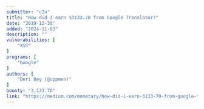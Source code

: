```yaml
---
submitter: "c2a"
title: "How did I earn $3133.70 from Google Translator?"
date: "2019-12-30"
added: "2024-11-03"
description: ""
vulnerabilities: [
    "XSS"
]
programs: [
    "Google"
]
authors: [
    "Beri Bey (@uppmen)"
]
bounty: "3,133.70"
link: "https://medium.com/monetary/how-did-i-earn-3133-70-from-google-translator-9becf942dbdc"
---
```




